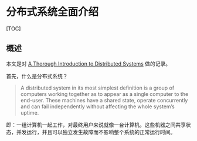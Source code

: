# 分布式系统全面介绍

[TOC]

## 概述

本文是对 [A Thorough Introduction to Distributed Systems](https://www.freecodecamp.org/news/a-thorough-introduction-to-distributed-systems-3b91562c9b3c) 做的记录。

首先，什么是分布式系统？

> A distributed system in its most simplest definition is a group of computers working together as to appear as a single computer to the end-user. These machines have a shared state, operate concurrently and can fail independently without affecting the whole system’s uptime.

即：一组计算机一起工作，对最终用户来说就像一台计算机。这些机器之间共享状态，并发运行，并且可以独立发生故障而不影响整个系统的正常运行时间。
